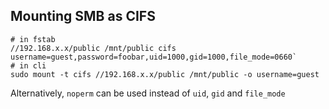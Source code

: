 ## Mounting SMB as CIFS

```
# in fstab
//192.168.x.x/public /mnt/public cifs username=guest,password=foobar,uid=1000,gid=1000,file_mode=0660`
# in cli
sudo mount -t cifs //192.168.x.x/public /mnt/public -o username=guest
```
Alternatively, `noperm` can be used instead of `uid`, `gid` and `file_mode`
